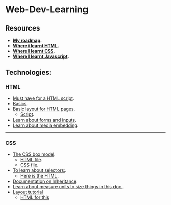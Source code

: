 # Web-Dev-Learning

## Resources
- **[My roadmap](https://roadmap.sh/full-stack).**
- **[Where i learnt HTML](https://web.dev/learn/html).**
- **[Where I learnt CSS](https://web.dev/learn/css).**
- **[Where I learnt Javascript](https://web.dev/learn/javascript).**

## Technologies:
### HTML
- [Must have for a HTML script](HTML/universal-script.html).
- [Basics](HTML/basics.html).
- [Basic layout for HTML pages](HTML/Basic-layout.png).
    - [Script](HTML/Basic-layout-script.html).
- [Learn about forms and inputs](HTML/forms.html).
- [Learn about media embedding](HTML/media-embedding.html).

---

### CSS
- [The CSS box model](CSS/BoxModel.png).
    - [HTML file](CSS/example.html).
    - [CSS file](CSS/BoxModel-Script.css).
- [To learn about selectors:](CSS/selectors.css).
    - [Here is the HTML](CSS/selectors.html).
- [Documentation on Inheritance](https://web.dev/learn/css/inheritance?continue=https%3A%2F%2Fweb.dev%2Flearn%2Fcss%23article-https%3A%2F%2Fweb.dev%2Flearn%2Fcss%2Finheritance).
- [Learn about measure units to size things in this doc.](https://web.dev/learn/css/sizing?continue=https%3A%2F%2Fweb.dev%2Flearn%2Fcss%23article-https%3A%2F%2Fweb.dev%2Flearn%2Fcss%2Fsizing).
- [Layout tutorial](CSS/layout.css)
    - [HTML for this](CSS/layouts.html)

